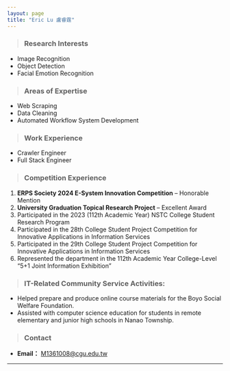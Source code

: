 ```yaml
---
layout: page
title: "Eric Lu 盧睿霆"
---
```

>### Research Interests
- Image Recognition
- Object Detection
- Facial Emotion Recognition

>### Areas of Expertise
- Web Scraping
- Data Cleaning
- Automated Workflow System Development

>### Work Experience
- Crawler Engineer
- Full Stack Engineer

>### Competition Experience
1. **ERPS Society 2024 E-System Innovation Competition** – Honorable Mention
2. **University Graduation Topical Research Project** – Excellent Award
3. Participated in the 2023 (112th Academic Year) NSTC College Student Research Program
4. Participated in the 28th College Student Project Competition for Innovative Applications in Information Services
5. Participated in the 29th College Student Project Competition for Innovative Applications in Information Services
6. Represented the department in the 112th Academic Year College-Level “5+1 Joint Information Exhibition”

>### IT-Related Community Service Activities:
- Helped prepare and produce online course materials for the Boyo Social Welfare Foundation.
- Assisted with computer science education for students in remote elementary and junior high schools in Nanao Township.



>### Contact
- **Email：** M1361008@cgu.edu.tw


---
